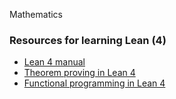 Mathematics

### Resources for learning Lean (4)

- [Lean 4 manual](https://lean-lang.org/lean4/doc/)
- [Theorem proving in Lean 4](https://lean-lang.org/theorem_proving_in_lean4/title_page.html)
- [Functional programming in Lean 4](https://lean-lang.org/functional_programming_in_lean/)
